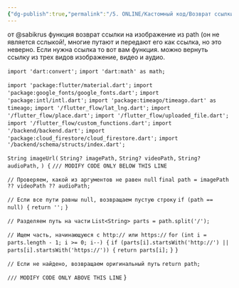 ```yaml
---
{"dg-publish":true,"permalink":"/5. ONLINE/Кастомный код/Возврат ссылки на изображение из path/","created":"2024-12-06T09:19:09.109-03:00","updated":"2024-12-06T09:20:32.088-03:00"}
---
```


от @sabikrus
функция возврат ссылки на изображение из path (он не является сслыкой!, многие путают и передают его как ссылка, но это неверно. Если нужна ссылка то вот вам функция.
можно вернуть ссылку из трех видов изображение, видео и аудио.

`import 'dart:convert';` 
`import 'dart:math' as math;` 
 
`import 'package:flutter/material.dart';` 
`import 'package:google_fonts/google_fonts.dart';` 
`import 'package:intl/intl.dart';` 
`import 'package:timeago/timeago.dart' as timeago;` 
`import '/flutter_flow/lat_lng.dart';` 
`import '/flutter_flow/place.dart';` 
`import '/flutter_flow/uploaded_file.dart';` 
`import '/flutter_flow/custom_functions.dart';` 
`import '/backend/backend.dart';` 
`import 'package:cloud_firestore/cloud_firestore.dart';` 
`import '/backend/schema/structs/index.dart';` 
 
`String imageUrl(` 
  `String? imagePath,` 
  `String? videoPath,` 
  `String? audioPath,` 
`) {` 
  `/// MODIFY CODE ONLY BELOW THIS LINE` 
 
  `// Проверяем, какой из аргументов не равен null` 
  `final path = imagePath ?? videoPath ?? audioPath;` 
 
  `// Если все пути равны null, возвращаем пустую строку` 
  `if (path == null) {` 
    `return '';` 
  `}` 
 
  `// Разделяем путь на части` 
  `List<String> parts = path.split('/');` 
 
  `// Ищем часть, начинающуюся с http:// или https://` 
  `for (int i = parts.length - 1; i >= 0; i--) {` 
    `if (parts[i].startsWith('http://') || parts[i].startsWith('https://')) {` 
      `return parts[i];` 
    `}` 
  `}` 
 
  `// Если не найдено, возвращаем оригинальный путь` 
  `return path;` 
 
  `/// MODIFY CODE ONLY ABOVE THIS LINE` 
} 


